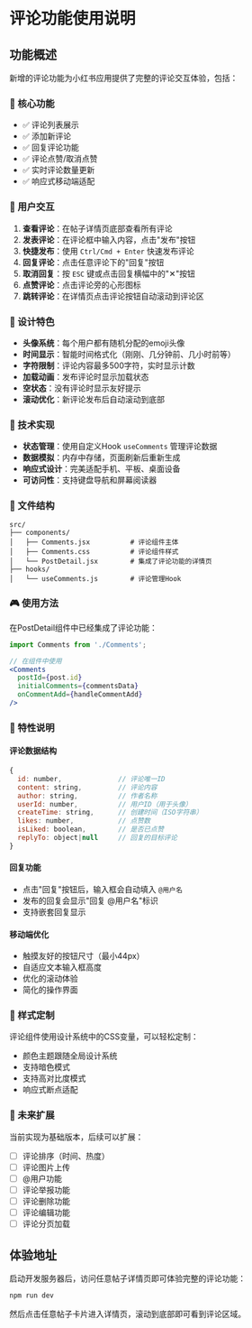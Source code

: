 # 评论功能使用说明

## 功能概述

新增的评论功能为小红书应用提供了完整的评论交互体验，包括：

### 🎯 核心功能
- ✅ 评论列表展示
- ✅ 添加新评论
- ✅ 回复评论功能
- ✅ 评论点赞/取消点赞
- ✅ 实时评论数量更新
- ✅ 响应式移动端适配

### 📱 用户交互
1. **查看评论**：在帖子详情页底部查看所有评论
2. **发表评论**：在评论框中输入内容，点击"发布"按钮
3. **快捷发布**：使用 `Ctrl/Cmd + Enter` 快速发布评论
4. **回复评论**：点击任意评论下的"回复"按钮
5. **取消回复**：按 `ESC` 键或点击回复横幅中的"✕"按钮
6. **点赞评论**：点击评论旁的心形图标
7. **跳转评论**：在详情页点击评论按钮自动滚动到评论区

### 🎨 设计特色
- **头像系统**：每个用户都有随机分配的emoji头像
- **时间显示**：智能时间格式化（刚刚、几分钟前、几小时前等）
- **字符限制**：评论内容最多500字符，实时显示计数
- **加载动画**：发布评论时显示加载状态
- **空状态**：没有评论时显示友好提示
- **滚动优化**：新评论发布后自动滚动到底部

### 🔧 技术实现
- **状态管理**：使用自定义Hook `useComments` 管理评论数据
- **数据模拟**：内存中存储，页面刷新后重新生成
- **响应式设计**：完美适配手机、平板、桌面设备
- **可访问性**：支持键盘导航和屏幕阅读器

### 📂 文件结构
```
src/
├── components/
│   ├── Comments.jsx          # 评论组件主体
│   ├── Comments.css          # 评论组件样式
│   └── PostDetail.jsx        # 集成了评论功能的详情页
├── hooks/
│   └── useComments.js        # 评论管理Hook
```

### 🎮 使用方法

在PostDetail组件中已经集成了评论功能：

```jsx
import Comments from './Comments';

// 在组件中使用
<Comments 
  postId={post.id}
  initialComments={commentsData}
  onCommentAdd={handleCommentAdd}
/>
```

### 🚀 特性说明

#### 评论数据结构
```js
{
  id: number,              // 评论唯一ID
  content: string,         // 评论内容
  author: string,          // 作者名称
  userId: number,          // 用户ID（用于头像）
  createTime: string,      // 创建时间（ISO字符串）
  likes: number,           // 点赞数
  isLiked: boolean,        // 是否已点赞
  replyTo: object|null     // 回复的目标评论
}
```

#### 回复功能
- 点击"回复"按钮后，输入框会自动填入 `@用户名 `
- 发布的回复会显示"回复 @用户名"标识
- 支持嵌套回复显示

#### 移动端优化
- 触摸友好的按钮尺寸（最小44px）
- 自适应文本输入框高度
- 优化的滚动体验
- 简化的操作界面

### 🎨 样式定制

评论组件使用设计系统中的CSS变量，可以轻松定制：
- 颜色主题跟随全局设计系统
- 支持暗色模式
- 支持高对比度模式
- 响应式断点适配

### 🔮 未来扩展

当前实现为基础版本，后续可以扩展：
- [ ] 评论排序（时间、热度）
- [ ] 评论图片上传
- [ ] @用户功能
- [ ] 评论举报功能
- [ ] 评论删除功能
- [ ] 评论编辑功能
- [ ] 评论分页加载

## 体验地址

启动开发服务器后，访问任意帖子详情页即可体验完整的评论功能：

```bash
npm run dev
```

然后点击任意帖子卡片进入详情页，滚动到底部即可看到评论区域。